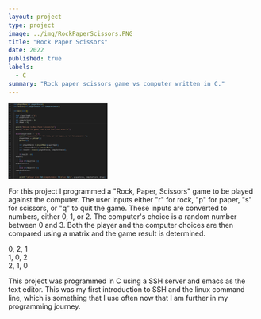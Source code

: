 ```yaml
---
layout: project
type: project
image: ../img/RockPaperScissors.PNG
title: "Rock Paper Scissors"
date: 2022
published: true
labels:
  - C
summary: "Rock paper scissors game vs computer written in C."
---
```


<div class="text-center p-4">
  <img width="200px" src="../img/RockPaperScissors.PNG" class="img-thumbnail" >
</div>

For this project I programmed a "Rock, Paper, Scissors" game to be played against the computer. The user inputs either "r" for rock, "p" for paper, "s" for scissors, or "q" to quit the game. These inputs are converted to numbers, either 0, 1, or 2. The computer's choice is a random number between 0 and 3. Both the player and the computer choices are then compared using a matrix and the game result is determined.<br>

0, 2, 1<br>
1, 0, 2<br>
2, 1, 0<br>                   

This project was programmed in C using a SSH server and emacs as the text editor. This was my first introduction to SSH and the linux command line, which is something that I use often now that I am further in my programming journey.
